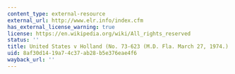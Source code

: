 ```yaml
---
content_type: external-resource
external_url: http://www.elr.info/index.cfm
has_external_license_warning: true
license: https://en.wikipedia.org/wiki/All_rights_reserved
status: ''
title: United States v Holland (No. 73-623 (M.D. Fla. March 27, 1974.)
uid: 8af30d14-19a7-4c37-ab28-b5e376eae4f6
wayback_url: ''
---
```

